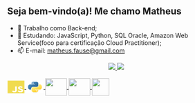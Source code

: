 ## Seja bem-vindo(a)! Me chamo Matheus

- 🔭 Trabalho como Back-end;
- 🌱 Estudando: JavaScript, Python, SQL Oracle, Amazon Web Service(foco para certificação Cloud Practitioner); 
- 📫 E-mail: matheus.fause@gmail.com


<div align="center">
  <a href="https://github.com/mfjacome">
  <img height="180em" src="https://github-readme-stats.vercel.app/api?username=mfjacome&show_icons=true&theme=dark&include_all_commits=true&count_private=true"/>
  <img height="180em" src="https://github-readme-stats.vercel.app/api/top-langs/?username=mfjacome&layout=compact&langs_count=7&theme=dark"/>
</div>

<div style="display: inline_block"><br>
  <img align="center" alt="Rafa-Js" height="30" width="40" src="https://raw.githubusercontent.com/devicons/devicon/master/icons/javascript/javascript-plain.svg">
  <img align="center" alt="Rafa-Python" height="30" width="40" src="https://raw.githubusercontent.com/devicons/devicon/master/icons/python/python-original.svg">
  <img align="center" height="40" width="50" src="https://cdn.jsdelivr.net/gh/devicons/devicon/icons/amazonwebservices/amazonwebservices-plain-wordmark.svg" />  
  <img align="center" height="40" width="50" src="https://cdn.jsdelivr.net/gh/devicons/devicon/icons/oracle/oracle-original.svg" />
  <img align="center" height="40" width="40" src="https://cdn.jsdelivr.net/gh/devicons/devicon/icons/java/java-original-wordmark.svg" />      
</div>

##
